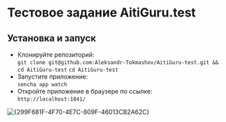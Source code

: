 # Тестовое задание AitiGuru.test
## Установка и запуск
- Клонируйте репозиторий: \
`git clone git@github.com:Aleksandr-Tokmashov/AitiGuru-test.git && cd AitiGuru-test`
`cd AitiGuru-test`
- Запустите приложение: \
`sencha app watch`
- Откройте приложение в браузере по ссылке: \
`http://localhost:1841/`

![{299F681F-4F70-4E7C-809F-46013CB2A62C}](https://github.com/user-attachments/assets/38f036b9-7b02-44b9-87a2-64b5c893692c)

